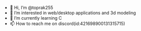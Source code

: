 - 👋 Hi, I’m @toprak255
- 👀 I’m interested in web/desktop applications and 3d modeling
- 🌱 I’m currently learning C
- 📫 How to reach me on discord(id:421698900131315715)

<!---
toprak255/toprak255 is a ✨ special ✨ repository because its `README.md` (this file) appears on your GitHub profile.
You can click the Preview link to take a look at your changes.
--->
